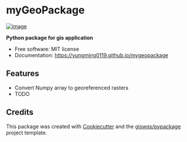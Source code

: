 # myGeoPackage


[![image](https://img.shields.io/pypi/v/mygeopackage.svg)](https://pypi.python.org/pypi/mygeopackage)


**Python package for gis application**


-   Free software: MIT license
-   Documentation: https://yungming0119.github.io/mygeopackage
    

## Features
- Convert Numpy array to georeferenced rasters
-   TODO

## Credits

This package was created with [Cookiecutter](https://github.com/cookiecutter/cookiecutter) and the [giswqs/pypackage](https://github.com/giswqs/pypackage) project template.
